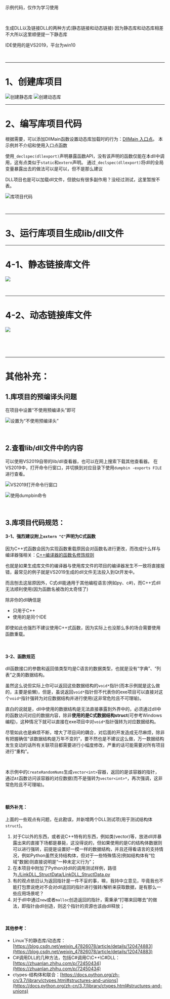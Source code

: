 示例代码，仅作为学习使用

<br>

生成DLL以及链接DLL的两种方式(静态链接和动态链接)
因为静态库和动态库相差不大所以这里顺便提一下静态库

IDE使用的是VS2019，平台为win10

<br>

***

# 1、创建库项目
![创建静态库](./图文说明/1.png)
![创建动态库](./图文说明/2.png)



***

# 2、编写库项目代码
根据需要，可以添加DllMain函数设置动态库加载时的行为：[DllMain 入口点](https://learn.microsoft.com/zh-cn/windows/win32/dlls/dllmain)。
本示例并不介绍和使用入口点函数

使用``_declspec(dllexport)``声明暴露函数API，没有该声明的函数仅能在本dll中调用，这有点类似于``static``和``extern``声明。
通过``_declspec(dllexport)``将dll的全局变量暴露出去的做法可以是可以，但不是那么建议

DLL项目也是可以加载dll文件，但貌似有很多副作用？没经过测试，这里暂按不表。

![库项目代码](./图文说明/3.png)

<br>

***

# 3、运行库项目生成lib/dll文件

***

# 4-1、静态链接库文件

![](./图文说明/4.png)



<br>

***


# 4-2、动态链接库文件

![](./图文说明/5.png)

<br>
<br>
<br>

***


# 其他补充：

## 1.库项目的预编译头问题
在项目中设置“不使用预编译头”即可

![设置为“不使用预编译头”](./图文说明/6.png)


<br>

## 2.查看lib/dll文件中的内容
可以使用VS2019自带的lib/dll查看器，也可以在网上搜索下载其他查看器。
在VS2019中，打开命令行窗口，并切换到对应目录下使用``dumpbin -exports FILE``进行查看。

![VS2019打开命令行窗口](./图文说明/7-1.png)

![使用dumpbin命令](./图文说明/7-2.png)


<br>

## 3.库项目代码规范：

#### 3-1、强烈建议附上``extern "C"``声明为C式函数

因为C++式函数会因为实现函数重载原因会对函数名进行更改，而改成什么样与编译器强相关：[C++编译器的函数名修饰规则](https://www.cnblogs.com/yxysuanfa/p/6984895.html)<br>


也就是如果生成库文件的编译器与使用库文件的项目的编译器发生不一致将直接报错，最常见的例子就是VS2019生成的dll文件无法投入到Qt开发中。

而且刨去这层原因外，C式dll能通用于其他编程语言(例如py、c#)，而C++式dll无法顺利使用(因为函数名被改的太奇怪了)<br>

除非你的dll确信是
- 只用于C++
- 使用的是同个IDE

即使如此也强烈不建议使用C++式函数，因为实际上也没那么多的场合需要使用函数重载。

<br>

#### 3-2、函数规范

dll函数接口的参数和返回值类型均是C语言的数据类型，也就是没有“字典”、“列表”之类的数据结构。

虽然这么说但实际上你可以返回这些数据结构的``void*``指针(而本示例就是这么做的，主要是偷懒)，但是，虽说返回``void*``指针但不代表你的exe项目可以直接对这个``void*``指针强转为对应数据结构并进行使用(这非常危险且不可理喻)。

直白的说就是，dll中使用的数据结构是无法直接暴露到外界中的，必须通过dll中的函数访问对应的数据内容，除非**使用的是C式数据结构struct**(可参考Windows编程)，这种情况下就可以直接在exe项目中对``void*``指针强转为对应数据结构。

尽管如此也是麻烦不断，增大了项目间的耦合，对后面的开发造成无尽麻烦，除非有把握确信“该数据结构是万年不变的”，要不然也是不建议这么做，万一数据结构发生变动的话所有关联项目都需要进行小幅度修改，严重的话可能需要对所有项目进行“重构”。

<br>

本示例中的``CreateRandomNums``生成``vector<int>``容器，返回的是该容器的指针，
通过``At``函数访问该容器的对应数据(而不是强转为``vector<int>*``，再次强调，这非常危险且不可理喻)。

<br>

#### 额外补充：

上面的一些观点有问题，在此勘误，并新增两个DLL测试项(用于测试结构体``struct``)。
1. 对于C以外的东西，或者说C++特有的东西，例如类(vector<int>)等，放进dll并暴露出来的直接下场都是暴毙，这没得说的，但如果使用的是C的结构体数据则可以进行强转，前提是设置好一模一样的数据结构，并且还得看语言的支持情况，例如Python虽然支持结构体，但对于一些特殊情况(例如结构体有“位域”数据)则直接说明是“一种未定义行为”；
2. 在本项目中附加了Python对dll的调用测试样例，路径为[./LinkDLL_StructData/LinkDLL_StructData.py](./LinkDLL_StructData/LinkDLL_StructData.py)
3. 有的观点依旧认为返回指针是一件不妥的事，嘛，我持中立意见，毕竟我也不能打包票说绝对不会对dll返回的指针进行强转/解析来获取数据，是有那么一些应用场景呢？
4. 对于dll中通过``new``或者``malloc``创造返回的指针，需秉承“打哪来回哪去”的做法，即指针由dll创造，则这个指针的资源也该由dll释放；

<br>

#### 其他参考：
- Linux下的静态库/动态库：[https://blog.csdn.net/weixin_47826078/article/details/120474883](https://blog.csdn.net/weixin_47826078/article/details/120474883)
- C#调用DLL的几种方法，包括C#调用C\C++\C#DLL：[https://zhuanlan.zhihu.com/p/72450434](https://zhuanlan.zhihu.com/p/72450434)
- ctypes-结构体和联合：[https://docs.python.org/zh-cn/3.7/library/ctypes.html#structures-and-unions](https://docs.python.org/zh-cn/3.7/library/ctypes.html#structures-and-unions)


<br>

